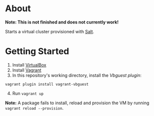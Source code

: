 # About

**Note: This is not finished and does not currently work!**

Starts a virtual cluster provisioned with [Salt](https://saltstack.com/).

# Getting Started

1. Install [VirtualBox](https://www.virtualbox.org/wiki/Downloads)
2. Install [Vagrant](https://www.vagrantup.com/docs/installation/)
3. In this repository's working directory, install the *Vbguest plugin*:
```
vagrant plugin install vagrant-vbguest
```
4. Run `vagrant up`

**Note:** A package fails to install, reload and provision the VM by running `vagrant reload --provision`.
